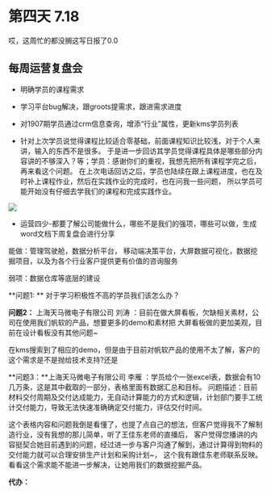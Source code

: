 # 第四天 7.18

哎，这周忙的都没搁这写日报了0.0

## 每周运营复盘会

- 明确学员的课程需求
- 学习平台bug解决，跟groots提需求，跟进需求进度
- 对1907期学员通过crm信息查询，增添“行业”属性，更新kms学员列表

- 针对上次学员说觉得课程比较适合零基础，前面课程知识比较浅，对于个人来讲，输入的东西不是很多。
于是进一步回访其学员觉得课程具体是哪些部分内容讲的不够深入？等；学员：感谢你们的重视，我想先把所有课程学完之后，再来看这个问题。
在上次电话回访之后，学员也陆续在跟上课程进度，也在及时补上课程作业，然后在实践作业的完成时，也在问我一些问题，
所以学员可能开始没有仔细去学我们的课程和完成实践作业。

![](https://s2.ax1x.com/2019/07/18/ZjaCbd.png)

- 运营四少-都要了解公司能做什么，哪些不是我们的强项，哪些可以做，生成word文档下周复盘会进行分享

能做：管理驾驶舱，数据分析平台， 移动端决策平台，大屏数据可视化，数据挖掘项目，以及为各个行业客户提供更有价值的咨询服务

弱项：数据仓库等底层的建设

**问题1: ** 对于学习积极性不高的学员我们该怎么办？

**问题2：** 上海天马微电子有限公司	刘涛  ：目前在做大屏看板，欠缺相关素材，公司在使用我们帆软的产品，想要更多的demo和素材把
大屏看板做的更加美观，目前在设计看板没有其他问题~

在kms搜索到了相应的demo，但是由于目前对帆软产品的使用不太了解，客户的这个需求是不是抛给技术支持?还是

**问题3：**上海天马微电子有限公司	李雁  ：学员给个一张excel表，数据会有10几万条，这是其中截取的一部分，表格里面有数据汇总和目标。
问题描述：目前材料交付周期及交付达成能力，无自动计算能力的方式和逻辑，计划部门要手工统计交付能力，导致无法快速准确确定交付能力，评估交付时间。

这个表格内容和问题我倒是看懂了，也提了点自己的想法，但客户觉得我不了解制造行业，没有我想的那儿简单，听了王佳东老师的直播后，
客户觉得您播讲的内容挺契合她目前遇到的问题，经过进一步与客户沟通了解到，通过计算得到物料的交付能力就可以合理安排生产计划和采购计划~，
这个我有跟佳东老师联系反映。看看这个需求能不能进一步解决，让她用我们的数据挖掘产品。

**代办：**

